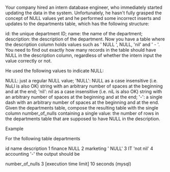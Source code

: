 Your company hired an intern database engineer, who immediately started updating the data in the system. Unfortunately, he hasn't fully grasped the concept of NULL values yet and he performed some incorrect inserts and updates to the departments table, which has the following structure:

id: the unique department ID;
name: the name of the department;
description: the description of the department.
Now you have a table where the description column holds values such as '  NULL   ', NULL, 'nil' and ' - '. You need to find out exactly how many records in the table should have NULL in the description column, regardless of whether the intern input the value correctly or not.

He used the following values to indicate NULL:

NULL: just a regular NULL value;
'<spaces>NULL<spaces>': NULL as a case insensitive (i.e. NuLl is also OK) string with an arbitrary number of spaces at the beginning and at the end;
'<spaces>nil<spaces>': nil as a case insensitive (i.e. niL is also OK) string with an arbitrary number of spaces at the beginning and at the end;
'<spaces>-<spaces>': a single dash with an arbitrary number of spaces at the beginning and at the end.
Given the departments table, compose the resulting table with the single column number_of_nulls containing a single value: the number of rows in the departments table that are supposed to have NULL in the description.

Example

For the following table departments

id	name	description
1	finance	NULL
2	marketing	'   NULL'
3	IT	'not nil'
4	accounting	'-'
the output should be

number_of_nulls
3
[execution time limit] 10 seconds (mysql)
